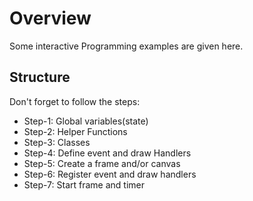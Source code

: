 # Overview

Some interactive Programming examples are given here.

## Structure

Don't forget to follow the steps:

* Step-1: Global variables(state)
* Step-2: Helper Functions
* Step-3: Classes
* Step-4: Define event and draw Handlers
* Step-5: Create a frame and/or canvas
* Step-6: Register event and draw handlers
* Step-7: Start frame and timer

